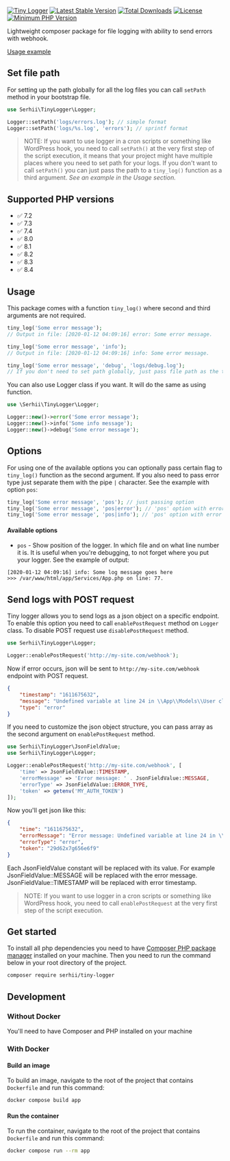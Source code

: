 [![Tiny Logger](https://github.com/tiny-logger/tiny-logger/actions/workflows/php.yml/badge.svg?branch=master)](https://github.com/tiny-logger/tiny-logger/actions/workflows/php.yml)
[![Latest Stable Version](https://poser.pugx.org/serhii/tiny-logger/v/stable)](https://packagist.org/packages/serhii/tiny-logger)
[![Total Downloads](https://poser.pugx.org/serhii/tiny-logger/downloads)](https://packagist.org/packages/serhii/tiny-logger)
[![License](https://poser.pugx.org/serhii/tiny-logger/license)](https://packagist.org/packages/serhii/tiny-logger)
<a href="https://php.net/" rel="nofollow"><img src="https://img.shields.io/badge/php-%3E%3D%207.2-8892BF.svg" alt="Minimum PHP Version" style="max-width:100%;"></a>

Lightweight composer package for file logging with ability to send errors with webhook.

[Usage example](https://replit.com/@SerhiiCho/Usage-of-tiny-logger-package#public/index.php)

## Set file path
For setting up the path globally for all the log files you can call `setPath` method in your bootstrap file.

```php
use Serhii\TinyLogger\Logger;

Logger::setPath('logs/errors.log'); // simple format
Logger::setPath('logs/%s.log', 'errors'); // sprintf format
```

> NOTE: If you want to use logger in a cron scripts or something like WordPress hook, you need to call `setPath()` at the very first step of the script execution, it means that your project might have multiple places where you need to set path for your logs. If you don't want to call `setPath()` you can just pass the path to a `tiny_log()` function as a third argument. _See an example in the Usage section._

## Supported PHP versions
- ✅ 7.2
- ✅ 7.3
- ✅ 7.4
- ✅ 8.0
- ✅ 8.1
- ✅ 8.2
- ✅ 8.3
- ✅ 8.4

## Usage
This package comes with a function `tiny_log()` where second and third arguments are not required.

```php
tiny_log('Some error message');
// Output in file: [2020-01-12 04:09:16] error: Some error message.

tiny_log('Some error message', 'info');
// Output in file: [2020-01-12 04:09:16] info: Some error message.

tiny_log('Some error message', 'debug', 'logs/debug.log');
// If you don't need to set path globally, just pass file path as the third argument to the tiny_log function .
```

You can also use Logger class if you want. It will do the same as using function.

```php
use \Serhii\TinyLogger\Logger;

Logger::new()->error('Some error message');
Logger::new()->info('Some info message');
Logger::new()->debug('Some error message');
```

## Options
For using one of the available options you can optionally pass certain flag to `tiny_log()` function as the second argument. If you also need to pass error type just separate them with the pipe `|` character. See the example with option `pos`:

```php
tiny_log('Some error message', 'pos'); // just passing option
tiny_log('Some error message', 'pos|error'); // 'pos' option with error type 'error'
tiny_log('Some error message', 'pos|info'); // 'pos' option with error type 'info'
```

#### Available options
- `pos` - Show position of the logger. In which file and on what line number it is. It is useful when you're debugging, to not forget where you put your logger. See the example of output:

```text
[2020-01-12 04:09:16] info: Some log message goes here
>>> /var/www/html/app/Services/App.php on line: 77.
```

## Send logs with POST request
Tiny logger allows you to send logs as a json object on a specific endpoint. To enable this option you need to call `enablePostRequest` method on `Logger` class. To disable POST request use `disablePostRequest` method.

```php
use Serhii\TinyLogger\Logger;

Logger::enablePostRequest('http://my-site.com/webhook');
```

Now if error occurs, json will be sent to `http://my-site.com/webhook` endpoint with POST request.

```json
{
    "timestamp": "1611675632",
    "message": "Undefined variable at line 24 in \\App\\Models\\User class.",
    "type": "error"
}
```

If you need to customize the json object structure, you can pass array as the second argument on `enablePostRequest` method.

```php
use Serhii\TinyLogger\JsonFieldValue;
use Serhii\TinyLogger\Logger;

Logger::enablePostRequest('http://my-site.com/webhook', [
    'time' => JsonFieldValue::TIMESTAMP,
    'errorMessage' => 'Error message: ' . JsonFieldValue::MESSAGE,
    'errorType' => JsonFieldValue::ERROR_TYPE,
    'token' => getenv('MY_AUTH_TOKEN')
]);
```

Now you'll get json like this:

```json
{
    "time": "1611675632",
    "errorMessage": "Error message: Undefined variable at line 24 in \\App\\Models\\User class.",
    "errorType": "error",
    "token": "29d62x7g656e6f9"
}
```
Each JsonFieldValue constant will be replaced with its value. For example JsonFieldValue::MESSAGE will be replaced with the error message. JsonFieldValue::TIMESTAMP will be replaced with error timestamp.

> NOTE: If you want to use logger in a cron scripts or something like WordPress hook, you need to call `enablePostRequest` at the very first step of the script execution.

## Get started
To install all php dependencies you need to have [Composer PHP package manager](https://getcomposer.org) installed on your machine. Then you need to run the command below in your root directory of the project.

```bash
composer require serhii/tiny-logger
```

## Development
### Without Docker
You'll need to have Composer and PHP installed on your machine

### With Docker
#### Build an image
To build an image, navigate to the root of the project that contains `Dockerfile` and run this command:
```bash
docker compose build app
```

#### Run the container
To run the container, navigate to the root of the project that contains `Dockerfile` and run this command:
```bash
docker compose run --rm app
```